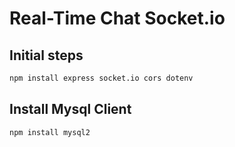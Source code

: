 # Real-Time Chat Socket.io

## Initial steps

```bash
npm install express socket.io cors dotenv
```

## Install Mysql Client

```bash
npm install mysql2
```
